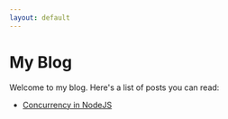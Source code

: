 ```yaml
---
layout: default
---
```


# My Blog

Welcome to my blog. Here's a list of posts you can read:

- [Concurrency in NodeJS](concurrency-workloaddist-nodejs.md)